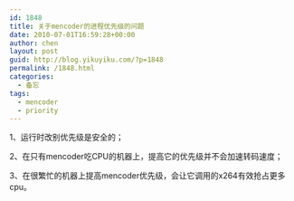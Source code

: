 ```yaml
---
id: 1848
title: 关于mencoder的进程优先级的问题
date: 2010-07-01T16:59:28+00:00
author: chen
layout: post
guid: http://blog.yikuyiku.com/?p=1848
permalink: /1848.html
categories:
  - 备忘
tags:
  - mencoder
  - priority
---
```

1、运行时改别优先级是安全的；

2、在只有mencoder吃CPU的机器上，提高它的优先级并不会加速转码速度；

3、在很繁忙的机器上提高mencoder优先级，会让它调用的x264有效抢占更多cpu。